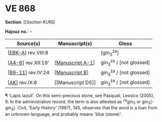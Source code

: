 # VE 868

**Section**: [[Section KUR]]

**Hajouz no.**: –

| Source(s)            | Manuscript(s)     | Gloss                                        |
| -------------------- | ----------------- | -------------------------------------------- |
| [[EBK-A]] rev.VIII:8 |                   | [gin<sub>3</sub><sup>za</sup>]               |
| [[A4-6]] rev.XII:19' | [[Manuscript A-1]]  | gin<sub>3</sub><sup>za</sup> / [not glossed] |
| [[B9-11]] rev.IV:24  | [[Manuscript B]]  | gin<sub>3</sub><sup>za</sup> / [not glossed] |
| [[AK]] rev.IX:8      | [[Manuscript D5]] | gin<sub>3</sub><sup>za</sup> / [not glossed] |

¶ 'Lapis lazuli'. On this semi-precious stone, see Pasquali, Lessico (2005), 9. In the administrative record, the term is also attested as <sup>za</sup>gin<sub>3</sub> or gin<sub>3</sub>(-gin<sub>3</sub>). Civil, 'Early History' (1987), 145, observes that the word is a loan from an unknown language, and probably means 'blue (stone)'.

[//begin]: # "Autogenerated link references for markdown compatibility"
[EBK-A]: EBK-A "MEE 4, 115 +"
[A4-6]: A4-6 "MEE 4, 4 + MEE 4, 5 + MEE 4, 6 = TM.75.G.2000+TM.75.G.2005+TM.75.G.2006"
[Manuscript A-1]: <Manuscript A-1> "Manuscript A-1"
[B9-11]: B9-11 "MEE 4, 9 + MEE 4, 10 + MEE 4, 11 = TM.75.G.2004+TM.75.G.2001+TM.75.G.2003"
[Manuscript B]: <Manuscript B> "Manuscript B"
[AK]: AK "MEE 4, 47 + MEE 4, 48 = TM.75.G.1825+TM.75.G.3131"
[//end]: # "Autogenerated link references"